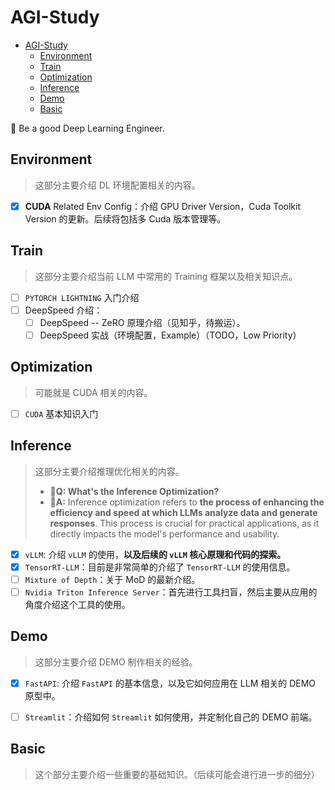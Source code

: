 # AGI-Study

- [AGI-Study](#agi-study)
  - [Environment](#environment)
  - [Train](#train)
  - [Optimization](#optimization)
  - [Inference](#inference)
  - [Demo](#demo)
  - [Basic](#basic)


🎯 Be a good Deep Learning Engineer.

## Environment

> 这部分主要介绍 DL 环境配置相关的内容。

- [x] **CUDA** Related Env Config：介绍 GPU Driver Version，Cuda Toolkit Version 的更新。后续将包括多 Cuda 版本管理等。

## Train

> 这部分主要介绍当前 LLM 中常用的 Training 框架以及相关知识点。

- [ ] `PYTORCH LIGHTNING` 入门介绍
- [ ] DeepSpeed 介绍：
  - [ ] DeepSpeed -- ZeRO 原理介绍（见知乎，待搬运）。
  - [ ] DeepSpeed 实战（环境配置，Example）（TODO，Low Priority）

## Optimization

> 可能就是 CUDA 相关的内容。

- [ ] `CUDA` 基本知识入门

## Inference

> 这部分主要介绍推理优化相关的内容。
>
> - **🤔Q: What's the Inference Optimization?**
> - **📖A:** Inference optimization refers to **the process of enhancing the efficiency and speed at which LLMs analyze data and generate responses**. This process is crucial for practical applications, as it directly impacts the model's performance and usability.

- [x] `vLLM`: 介绍 `vLLM` 的使用，**以及后续的 `vLLM` 核心原理和代码的探索。**
- [x] `TensorRT-LLM`：目前是非常简单的介绍了 `TensorRT-LLM` 的使用信息。
- [ ] `Mixture of Depth`：关于 MoD 的最新介绍。
- [ ] `Nvidia Triton Inference Server`：首先进行工具扫盲，然后主要从应用的角度介绍这个工具的使用。

## Demo

> 这部分主要介绍 DEMO 制作相关的经验。

- [x] `FastAPI`: 介绍 `FastAPI` 的基本信息，以及它如何应用在 LLM 相关的 DEMO 原型中。

- [ ] `Streamlit`：介绍如何 `Streamlit` 如何使用，并定制化自己的 DEMO 前端。

## Basic

> 这个部分主要介绍一些重要的基础知识。（后续可能会进行进一步的细分）
